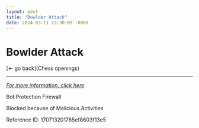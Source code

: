 ```yaml
---
layout: post
title: "Bowlder Attack"
date: 2024-03-11 23:30:09 -0000
---
```

Bowlder Attack
==============

[<- go back](Chess openings)
***
*[For more information, click here](https://www.thechesswebsite.com/bowlder-attack/)*

Bot Protection Firewall

Blocked because of Malicious Activities

Reference ID: 170713201765ef8603f13e5

